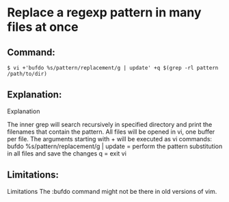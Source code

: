# Replace a regexp pattern in many files at once

## Command:
```
$ vi +'bufdo %s/pattern/replacement/g | update' +q $(grep -rl pattern /path/to/dir)
```

## Explanation:
Explanation

The inner grep will search recursively in specified directory and print the filenames that contain the pattern.
All files will be opened in vi, one buffer per file.
The arguments starting with + will be executed as vi commands:
bufdo %s/pattern/replacement/g | update = perform the pattern substitution in all files and save the changes
q = exit vi

## Limitations:
Limitations
The :bufdo command might not be there in old versions of vim.


